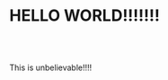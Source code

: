 <html>
<head>
<title>TITLE</title>
</head>
<body>

<h1>HELLO WORLD!!!!!!!</h1>
</br></br>
<p>This is unbelievable!!!!</p>

</body>
</html>
